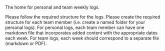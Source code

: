 The home for personal and team weekly logs.

Please follow the required structure for the logs. Please create the required structure for each team member (i.e. create a named folder for your personal logs). For personal logs, each team member can have one markdown file that incorporates added content with the appropriate dates each week. For team logs, each week should correspond to a separate file (markdown or PDF).
